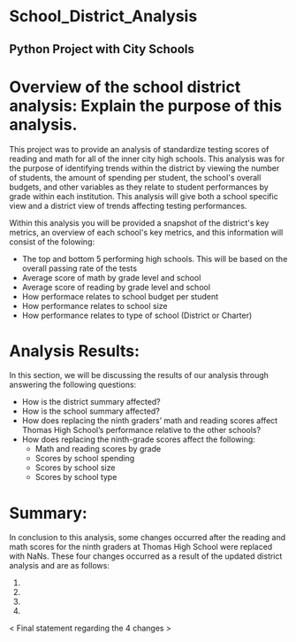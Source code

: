 # School_District_Analysis
## Python Project with City Schools

# Overview of the school district analysis: Explain the purpose of this analysis.
This project was to  provide an analysis of standardize testing scores of reading and math for all of the inner city high schools. This analysis was for the purpose of identifying trends within the district by viewing the number of students, the amount of spending per student, the school's overall budgets, and other variables as they relate to student performances by grade within each institution. This analysis will give both a school specific view and a district view of trends affecting testing performances. 

Within this analysis you will be provided a snapshot of the district's key metrics, an overview of each school's key metrics, and this information will consist of the folowing:

  - The top and bottom 5 performing high schools. This will be based on the overall passing rate of the tests
  - Average score of math by grade level and school
  - Average score of reading by grade level and school
  - How performace relates to school budget per student
  - How performance relates to school size
  - How performance relates to type of school (District or Charter)


# Analysis Results:
In this section, we will be discussing the results of our analysis through answering the following questions:

 - How is the district summary affected?
 - How is the school summary affected?
 - How does replacing the ninth graders’ math and reading scores affect Thomas High School’s performance relative to the other schools?
 - How does replacing the ninth-grade scores affect the following:
   - Math and reading scores by grade
   - Scores by school spending
   - Scores by school size
   - Scores by school type

# Summary:
In conclusion to this analysis, some changes occurred after the reading and math scores for the ninth graders at Thomas High School were replaced with NaNs. These four changes occurred as a result of the updated district analysis and are as follows:

  1.
  2.
  3.
  4.
  
 < Final statement regarding the 4 changes >
